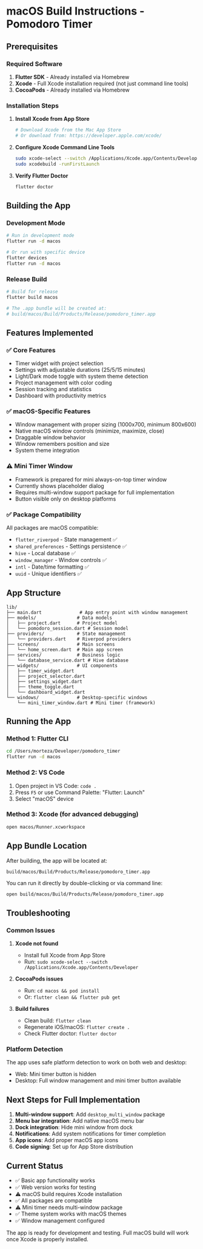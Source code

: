 # macOS Build Instructions - Pomodoro Timer

## Prerequisites

### Required Software
1. **Flutter SDK** - Already installed via Homebrew
2. **Xcode** - Full Xcode installation required (not just command line tools)
3. **CocoaPods** - Already installed via Homebrew

### Installation Steps

1. **Install Xcode from App Store**
   ```bash
   # Download Xcode from the Mac App Store
   # Or download from: https://developer.apple.com/xcode/
   ```

2. **Configure Xcode Command Line Tools**
   ```bash
   sudo xcode-select --switch /Applications/Xcode.app/Contents/Developer
   sudo xcodebuild -runFirstLaunch
   ```

3. **Verify Flutter Doctor**
   ```bash
   flutter doctor
   ```

## Building the App

### Development Mode
```bash
# Run in development mode
flutter run -d macos

# Or run with specific device
flutter devices
flutter run -d macos
```

### Release Build
```bash
# Build for release
flutter build macos

# The .app bundle will be created at:
# build/macos/Build/Products/Release/pomodoro_timer.app
```

## Features Implemented

### ✅ Core Features
- Timer widget with project selection
- Settings with adjustable durations (25/5/15 minutes)
- Light/Dark mode toggle with system theme detection
- Project management with color coding
- Session tracking and statistics
- Dashboard with productivity metrics

### ✅ macOS-Specific Features
- Window management with proper sizing (1000x700, minimum 800x600)
- Native macOS window controls (minimize, maximize, close)
- Draggable window behavior
- Window remembers position and size
- System theme integration

### ⚠️ Mini Timer Window
- Framework is prepared for mini always-on-top timer window
- Currently shows placeholder dialog
- Requires multi-window support package for full implementation
- Button visible only on desktop platforms

### ✅ Package Compatibility
All packages are macOS compatible:
- `flutter_riverpod` - State management ✅
- `shared_preferences` - Settings persistence ✅
- `hive` - Local database ✅
- `window_manager` - Window controls ✅
- `intl` - Date/time formatting ✅
- `uuid` - Unique identifiers ✅

## App Structure

```
lib/
├── main.dart              # App entry point with window management
├── models/               # Data models
│   ├── project.dart      # Project model
│   └── pomodoro_session.dart # Session model
├── providers/            # State management
│   └── providers.dart    # Riverpod providers
├── screens/              # Main screens
│   └── home_screen.dart  # Main app screen
├── services/             # Business logic
│   └── database_service.dart # Hive database
├── widgets/              # UI components
│   ├── timer_widget.dart
│   ├── project_selector.dart
│   ├── settings_widget.dart
│   ├── theme_toggle.dart
│   └── dashboard_widget.dart
└── windows/              # Desktop-specific windows
    └── mini_timer_window.dart # Mini timer (framework)
```

## Running the App

### Method 1: Flutter CLI
```bash
cd /Users/morteza/Developer/pomodoro_timer
flutter run -d macos
```

### Method 2: VS Code
1. Open project in VS Code: `code .`
2. Press `F5` or use Command Palette: "Flutter: Launch"
3. Select "macOS" device

### Method 3: Xcode (for advanced debugging)
```bash
open macos/Runner.xcworkspace
```

## App Bundle Location

After building, the app will be located at:
```
build/macos/Build/Products/Release/pomodoro_timer.app
```

You can run it directly by double-clicking or via command line:
```bash
open build/macos/Build/Products/Release/pomodoro_timer.app
```

## Troubleshooting

### Common Issues

1. **Xcode not found**
   - Install full Xcode from App Store
   - Run: `sudo xcode-select --switch /Applications/Xcode.app/Contents/Developer`

2. **CocoaPods issues**
   - Run: `cd macos && pod install`
   - Or: `flutter clean && flutter pub get`

3. **Build failures**
   - Clean build: `flutter clean`
   - Regenerate iOS/macOS: `flutter create .`
   - Check Flutter doctor: `flutter doctor`

### Platform Detection
The app uses safe platform detection to work on both web and desktop:
- Web: Mini timer button is hidden
- Desktop: Full window management and mini timer button available

## Next Steps for Full Implementation

1. **Multi-window support**: Add `desktop_multi_window` package
2. **Menu bar integration**: Add native macOS menu bar
3. **Dock integration**: Hide mini window from dock
4. **Notifications**: Add system notifications for timer completion
5. **App icons**: Add proper macOS app icons
6. **Code signing**: Set up for App Store distribution

## Current Status

- ✅ Basic app functionality works
- ✅ Web version works for testing
- ⚠️ macOS build requires Xcode installation
- ✅ All packages are compatible
- ⚠️ Mini timer needs multi-window package
- ✅ Theme system works with macOS themes
- ✅ Window management configured

The app is ready for development and testing. Full macOS build will work once Xcode is properly installed.
